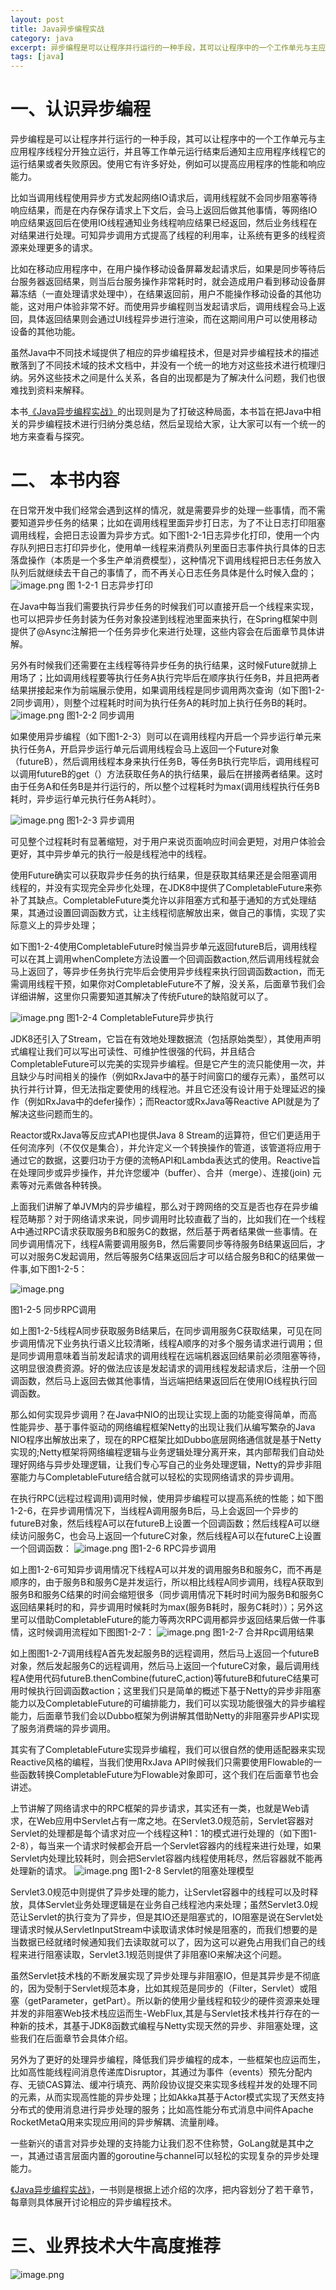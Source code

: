 ```yaml
---
layout: post
title: Java异步编程实战
category: java
excerpt: 异步编程是可以让程序并行运行的一种手段，其可以让程序中的一个工作单元与主应用程序线程分开独立运行，并且等工作单元运行结束后通知主应用程序线程它的运行结果或者失败原因。使用它有许多好处，例如可以提高应用程序的性能和响应能力。
tags: [java]
---
```


# 一、认识异步编程
异步编程是可以让程序并行运行的一种手段，其可以让程序中的一个工作单元与主应用程序线程分开独立运行，并且等工作单元运行结束后通知主应用程序线程它的运行结果或者失败原因。使用它有许多好处，例如可以提高应用程序的性能和响应能力。

比如当调用线程使用异步方式发起网络IO请求后，调用线程就不会同步阻塞等待响应结果，而是在内存保存请求上下文后，会马上返回后做其他事情，等网络IO响应结果返回后在使用IO线程通知业务线程响应结果已经返回，然后业务线程在对结果进行处理。可知异步调用方式提高了线程的利用率，让系统有更多的线程资源来处理更多的请求。
    
    
比如在移动应用程序中，在用户操作移动设备屏幕发起请求后，如果是同步等待后台服务器返回结果，则当后台服务操作非常耗时时，就会造成用户看到移动设备屏幕冻结（一直处理请求处理中），在结果返回前，用户不能操作移动设备的其他功能，这对用户体验非常不好。而使用异步编程则当发起请求后，调用线程会马上返回，具体返回结果则会通过UI线程异步进行渲染，而在这期间用户可以使用移动设备的其他功能。

虽然Java中不同技术域提供了相应的异步编程技术，但是对异步编程技术的描述散落到了不同技术域的技术文档中，并没有一个统一的地方对这些技术进行梳理归纳。另外这些技术之间是什么关系，各自的出现都是为了解决什么问题，我们也很难找到资料来解释。

本书[《Java异步编程实战》]([https://item.jd.com/12778422.html](https://item.jd.com/12778422.html))的出现则是为了打破这种局面，本书旨在把Java中相关的异步编程技术进行归纳分类总结，然后呈现给大家，让大家可以有一个统一的地方来查看与探究。


# 二、 本书内容

在日常开发中我们经常会遇到这样的情况，就是需要异步的处理一些事情，而不需要知道异步任务的结果；比如在调用线程里面异步打日志，为了不让日志打印阻塞调用线程，会把日志设置为异步方式。如下图1-2-1日志异步化打印，使用一个内存队列把日志打印异步化，使用单一线程来消费队列里面日志事件执行具体的日志落盘操作（本质是一个多生产单消费模型），这种情况下调用线程把日志任务放入队列后就继续去干自己的事情了，而不再关心日志任务具体是什么时候入盘的；
![image.png](/assets/images/2020/async-1.jpeg)
图 1-2-1 日志异步打印


在Java中每当我们需要执行异步任务的时候我们可以直接开启一个线程来实现，也可以把异步任务封装为任务对象投递到线程池里面来执行，在Spring框架中则提供了@Async注解把一个任务异步化来进行处理，这些内容会在后面章节具体讲解。

另外有时候我们还需要在主线程等待异步任务的执行结果，这时候Future就排上用场了；比如调用线程要等执行任务A执行完毕后在顺序执行任务B，并且把两者结果拼接起来作为前端展示使用，如果调用线程是同步调用两次查询（如下图1-2-2同步调用），则整个过程耗时时间为执行任务A的耗时加上执行任务B的耗时。
![image.png](/assets/images/2020/async-2.jpeg)
图1-2-2 同步调用

如果使用异步编程（如下图1-2-3）则可以在调用线程内开启一个异步运行单元来执行任务A，开启异步运行单元后调用线程会马上返回一个Future对象（futureB），然后调用线程本身来执行任务B，等任务B执行完毕后，调用线程可以调用futureB的get（）方法获取任务A的执行结果，最后在拼接两者结果。这时由于任务A和任务B是并行运行的，所以整个过程耗时为max(调用线程执行任务B耗时，异步运行单元执行任务A耗时）。

![image.png](/assets/images/2020/async-3.jpeg)
图1-2-3 异步调用

可见整个过程耗时有显著缩短，对于用户来说页面响应时间会更短，对用户体验会更好，其中异步单元的执行一般是线程池中的线程。

使用Future确实可以获取异步任务的执行结果，但是获取其结果还是会阻塞调用线程的，并没有实现完全异步化处理，在JDK8中提供了CompletableFuture来弥补了其缺点。CompletableFuture类允许以非阻塞方式和基于通知的方式处理结果，其通过设置回调函数方式，让主线程彻底解放出来，做自己的事情，实现了实际意义上的异步处理；

如下图1-2-4使用CompletableFuture时候当异步单元返回futureB后，调用线程可以在其上调用whenComplete方法设置一个回调函数action,然后调用线程就会马上返回了，等异步任务执行完毕后会使用异步线程来执行回调函数action，而无需调用线程干预，如果你对CompletableFuture不了解，没关系，后面章节我们会详细讲解，这里你只需要知道其解决了传统Future的缺陷就可以了。

![image.png](/assets/images/2020/async-4.jpeg)
图1-2-4 CompletableFuture异步执行

JDK8还引入了Stream，它旨在有效地处理数据流（包括原始类型），其使用声明式编程让我们可以写出可读性、可维护性很强的代码，并且结合CompletableFuture可以完美的实现异步编程。但是它产生的流只能使用一次，并且缺少与时间相关的操作（例如RxJava中的基于时间窗口的缓存元素），虽然可以执行并行计算，但无法指定要使用的线程池。并且它还没有设计用于处理延迟的操作（例如RxJava中的defer操作）；而Reactor或RxJava等Reactive API就是为了解决这些问题而生的。


Reactor或RxJava等反应式API也提供Java 8 Stream的运算符，但它们更适用于任何流序列（不仅仅是集合），并允许定义一个转换操作的管道，该管道将应用于通过它的数据，这要归功于方便的流畅API和Lambda表达式的使用。Reactive旨在处理同步或异步操作，并允许您缓冲（buffer）、合并（merge）、连接(join) 元素等对元素做各种转换。

上面我们讲解了单JVM内的异步编程，那么对于跨网络的交互是否也存在异步编程范畴那？对于网络请求来说，同步调用时比较直截了当的，比如我们在一个线程A中通过RPC请求获取服务B和服务C的数据，然后基于两者结果做一些事情。在同步调用情况下，线程A需要调用服务B，然后需要同步等待服务B结果返回后，才可以对服务C发起调用，然后等服务C结果返回后才可以结合服务B和C的结果做一件事,如下图1-2-5：

![image.png](/assets/images/2020/async-5.jpeg)

图1-2-5 同步RPC调用

如上图1-2-5线程A同步获取服务B结果后，在同步调用服务C获取结果，可见在同步调用情况下业务执行语义比较清晰，线程A顺序的对多个服务请求进行调用；但是同步调用意味着当前发起请求的调用线程在远端机器返回结果前必须阻塞等待，这明显很浪费资源。好的做法应该是发起请求的调用线程发起请求后，注册一个回调函数，然后马上返回去做其他事情，当远端把结果返回后在使用IO线程执行回调函数。

那么如何实现异步调用？在Java中NIO的出现让实现上面的功能变得简单，而高性能异步、基于事件驱动的网络编程框架Netty的出现让我们从编写繁杂的Java NIO程序出解放出来了，现在的RPC框架比如Dubbo底层网络通信就是基于Netty实现的;Netty框架将网络编程逻辑与业务逻辑处理分离开来，其内部帮我们自动处理好网络与异步处理逻辑，让我们专心写自己的业务处理逻辑，Netty的异步非阻塞能力与CompletableFuture结合就可以轻松的实现网络请求的异步调用。

在执行RPC(远程过程调用)调用时候，使用异步编程可以提高系统的性能；如下图1-2-6，在异步调用情况下，当线程A调用服务B后，马上会返回一个异步的futureB对象，然后线程A可以在futureB上设置一个回调函数；然后线程A可以继续访问服务C，也会马上返回一个futureC对象，然后线程A可以在futureC上设置一个回调函数：
![image.png](/assets/images/2020/async-6.jpeg)
图1-2-6 RPC异步调用

如上图1-2-6可知异步调用情况下线程A可以并发的调用服务B和服务C，而不再是顺序的，由于服务B和服务C是并发运行，所以相比线程A同步调用，线程A获取到服务B和服务C结果的时间会缩短很多（同步调用情况下耗时时间为服务B和服务C返回结果耗时的和，异步调用时候耗时为max(服务B耗时，服务C耗时））；另外这里可以借助CompletableFuture的能力等两次RPC调用都异步返回结果后做一件事情，这时候调用流程如下图图1-2-7：
![image.png](/assets/images/2020/async-7.jpeg)
图1-2-7 合并Rpc调用结果

如上图图1-2-7调用线程A首先发起服务B的远程调用，然后马上返回一个futureB对象，然后发起服务C的远程调用，然后马上返回一个futureC对象，最后调用线程A使用代码futureB.thenCombine(futureC,action)等futureB和futureC结果可用时候执行回调函数action；这里我们只是简单的概述下基于Netty的异步非阻塞能力以及CompletableFuture的可编排能力，我们可以实现功能很强大的异步编程能力，后面章节我们会以Dubbo框架为例讲解其借助Netty的非阻塞异步API实现了服务消费端的异步调用。

其实有了CompletableFuture实现异步编程，我们可以很自然的使用适配器来实现Reactive风格的编程，当我们使用RxJava API时候我们只需要使用Flowable的一些函数转换CompletableFuture为Flowable对象即可，这个我们在后面章节也会讲述。

上节讲解了网络请求中的RPC框架的异步请求，其实还有一类，也就是Web请求，在Web应用中Servlet占有一席之地。在Servlet3.0规范前，Servlet容器对Servlet的处理都是每个请求对应一个线程这种1：1的模式进行处理的（如下图1-2-8），每当来一个请求时候都会开启一个Servlet容器内的线程来进行处理，如果Servlet内处理比较耗时，则会把Servlet容器内线程使用耗尽，然后容器就不能再处理新的请求。
![image.png](/assets/images/2020/async-8.jpeg)
图1-2-8 Servlet的阻塞处理模型

Servlet3.0规范中则提供了异步处理的能力，让Servlet容器中的线程可以及时释放，具体Servlet业务处理逻辑是在业务自己线程池内来处理；虽然Servlet3.0规范让Servlet的执行变为了异步，但是其IO还是阻塞式的，IO阻塞是说在Servlet处理请求时候从ServletInputStream中读取请求体时候是阻塞的，而我们想要的是当数据已经就绪时候通知我们去读取就可以了，因为这可以避免占用我们自己的线程来进行阻塞读取，Servlet3.1规范则提供了非阻塞IO来解决这个问题。

虽然Servlet技术栈的不断发展实现了异步处理与非阻塞IO，但是其异步是不彻底的，因为受制于Servlet规范本身，比如其规范是同步的（Filter，Servlet）或阻塞（getParameter，getPart）。所以新的使用少量线程和较少的硬件资源来处理并发的非阻塞Web技术栈应运而生-WebFlux,其是与Servlet技术栈并行存在的一种新的技术，其基于JDK8函数式编程与Netty实现天然的异步、非阻塞处理，这些我们在后面章节会具体介绍。

另外为了更好的处理异步编程，降低我们异步编程的成本，一些框架也应运而生，比如高性能线程间消息传递库Disruptor，其通过为事件（events）预先分配内存、无锁CAS算法、缓冲行填充、两阶段协议提交来实现多线程并发的处理不同的元素，从而实现高性能的异步处理；比如Akka其基于Actor模式实现了天然支持分布式的使用消息进行异步处理的服务；比如高性能分布式消息中间件Apache RocketMetaQ用来实现应用间的异步解耦、流量削峰。

一些新兴的语言对异步处理的支持能力让我们忍不住称赞，GoLang就是其中之一，其通过语言层面内置的goroutine与channel可以轻松的实现复杂的异步处理能力。

[《Java异步编程实战》](https://links.jianshu.com/go?to=%255Bhttps%3A%2F%2Fitem.jd.com%2F12778422.html%255D%28https%3A%2F%2Fitem.jd.com%2F12778422.html%29)，一书则是根据上述介绍的次序，把内容划分了若干章节，每章则具体展开讨论相应的异步编程技术。

# 三、业界技术大牛高度推荐
![image.png](/assets/images/2020/async-9.jpeg)

